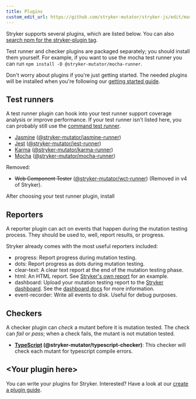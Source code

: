 ```yaml
---
title: Plugins
custom_edit_url: https://github.com/stryker-mutator/stryker-js/edit/master/docs/plugins.md
---
```


Stryker supports several plugins, which are listed below. You can also [search npm for the stryker-plugin tag](https://www.npmjs.com/search?q=stryker-plugin).

Test runner and checker plugins are packaged separately; you should install them yourself. For example, if you want to use the mocha test runner you can run `npm install -D @stryker-mutator/mocha-runner`.

Don't worry about plugins if you're just getting started. The needed plugins will be installed when you're following our [getting started guide](./getting-started.md).

## Test runners

A test runner plugin can hook into your test runner support coverage analysis or improve performance. If your test runner isn't listed here, you can probably still use the
[command test runner](./configuration#testrunner-string).

- [Jasmine](./jasmine-runner.md) ([@stryker-mutator/jasmine-runner](https://github.com/stryker-mutator/stryker-js/tree/master/packages/jasmine-runner))
- [Jest](./jest-runner.md) ([@stryker-mutator/jest-runner](https://github.com/stryker-mutator/stryker-js/tree/master/packages/jest-runner))
- [Karma](./karma-runner.md) ([@stryker-mutator/karma-runner](https://github.com/stryker-mutator/stryker-js/tree/master/packages/karma-runner))
- [Mocha](./mocha-runner.md) ([@stryker-mutator/mocha-runner](https://github.com/stryker-mutator/stryker-js/tree/master/packages/mocha-runner))

Removed:

- ~~Web Component Tester~~ ([@stryker-mutator/wct-runner](https://github.com/stryker-mutator/stryker-js/tree/v3.3.1/packages/wct-runner)) (Removed in v4 of Stryker).

After choosing your test runner plugin, install 

## Reporters

A reporter plugin can act on events that happen during the mutation testing process. They should be used to, well, report results, or progress.

Stryker already comes with the most useful reporters included:

- progress: Report progress during mutation testing.
- dots: Report progress as dots during mutation testing.
- clear-text: A clear text report at the end of the mutation testing phase.
- html: An HTML report. See [Stryker's own report](https://dashboard.stryker-mutator.io/reports/github.com/stryker-mutator/stryker-js/master) for an example.
- dashboard: Upload your mutation testing report to the [Stryker dashboard](https://dashboard.stryker-mutator.io). See the [dashboard docs](./General/dashboard.md) for more information.
- event-recorder: Write all events to disk. Useful for debug purposes.

## Checkers

A checker plugin can _check_ a mutant before it is mutation tested. The check can _fail_ or _pass_; when a check fails, the mutant is not mutation tested.

- **[TypeScript](./typescript-checker) (@stryker-mutator/typescript-checker)**: This checker will check each mutant for typescript compile errors.

## &lt;Your plugin here&gt;

You can write your plugins for Stryker. Interested? Have a look at our [create a plugin guide](./guides/create-a-plugin.md).
